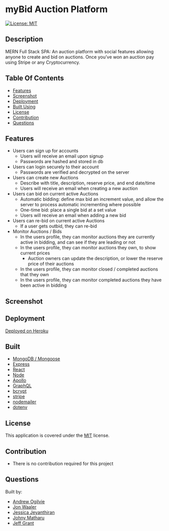 # myBid Auction Platform

[![License: MIT](https://img.shields.io/badge/License-MIT-yellow.svg)](https://opensource.org/licenses/MIT)

## Description

MERN Full Stack SPA: An auction platform with social features allowing anyone to create and bid on auctions. Once you’ve won an auction pay using Stripe or any Cryptocurrency.

## Table Of Contents

- [Features](#features)
- [Screenshot](#screenshot)
- [Deployment](#deployment)
- [Built Using](#built)
- [License](#license)
- [Contribution](#contribution)
- [Questions](#questions)

## Features

- Users can sign up for accounts
  - Users will receive an email upon signup
  - Passwords are hashed and stored in db
- Users can login securely to their account
  - Passwords are verified and decrypted on the server
- Users can create new Auctions
  - Describe with title, description, reserve price, and end date/time
  - Users will receive an email when creating a new auction
- Users can bid on current active Auctions
  - Automatic bidding: define max bid an increment value, and allow the server to process automatic incrementing where possible
  - One-time bid: place a single bid at a set value
  - Users will receive an email when adding a new bid
- Users can re-bid on current active Auctions
  - If a user gets outbid, they can re-bid
- Monitor Auctions / Bids
  - In the users profile, they can monitor auctions they are currently active in bidding, and can see if they are leading or not
  - In the users profile, they can monitor auctions they own, to show current prices
    - Auction owners can update the description, or lower the reserve price of their auctions
  - In the users profile, they can monitor closed / completed auctions that they own
  - In the users profile, they can monitor completed auctions they have been active in bidding

## Screenshot

## Deployment

[Deployed on Heroku](https://mybid-live.herokuapp.com/)

## Built

- [MongoDB / Mongoose](https://www.mongodb.com/)
- [Express](https://expressjs.com/)
- [React](https://reactjs.org/)
- [Node](https://nodejs.org/en/)
- [Apollo](https://www.npmjs.com/package/apollo)
- [GraphQL](https://graphql.org/)
- [bcrypt](https://www.npmjs.com/package/bcrypt)
- [stripe](https://stripe.com/docs/js/including)
- [nodemailer](https://nodemailer.com/about/)
- [dotenv](https://www.npmjs.com/package/dotenv)

## License

This application is covered under the [MIT](https://opensource.org/licenses/MIT) license.

## Contribution

- There is no contribution required for this project

## Questions

Built by:

- [Andrew Ogilvie](https://github.com/PrimalOrB)
- [Jon Waaler](https://github.com/JonWaaler)
- [Jessica Jeyanthiran](https://github.com/JessicaJeyanthiran)
- [Johny Matharu]("https://github.com/JohnnyMatharu)
- [Jeff Grant](https://github.com/JeffGrant274)
